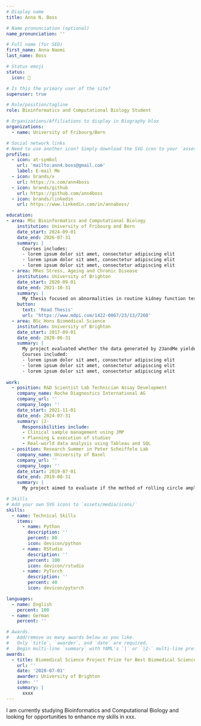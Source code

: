```yaml
---
# Display name
title: Anna N. Boss

# Name pronunciation (optional)
name_pronunciation: ''

# Full name (for SEO)
first_name: Anna Naomi
last_name: Boss

# Status emoji
status:
  icon: 🐳

# Is this the primary user of the site?
superuser: true

# Role/position/tagline
role: Bioinformatics and Computational Biology Student

# Organizations/Affiliations to display in Biography blox
organizations:
  - name: University of Fribourg/Bern

# Social network links
# Need to use another icon? Simply download the SVG icon to your `assets/media/icons/` folder.
profiles:
  - icon: at-symbol
    url: 'mailto:ann4.boss@gmail.com'
    label: E-mail Me
  - icon: brands/x
    url: https://x.com/ann4boss
  - icon: brands/github
    url: https://github.com/ann4boss
  - icon: brands/linkedin
    url: https://www.linkedin.com/in/annaboss/

education:
- area: MSc Bioinformatics and Computational Biology
    institution: University of Fribourg and Bern
    date_start: 2024-09-01
    date_end: 2026-07-31
    summary: |
      Courses includes:
      - lorem ipsum dolor sit amet, consectetur adipiscing elit
      - lorem ipsum dolor sit amet, consectetur adipiscing elit
      - lorem ipsum dolor sit amet, consectetur adipiscing elit
  - area: MRes Stress, Ageing and Chronic Disease
    institution: University of Brighton
    date_start: 2020-09-01
    date_end: 2021-10-31
    summary: |
      My thesis focused on abnormalities in routine kidney function tests as a marker of severe COVID-19 using machine learning techniques.
    button:
      text: 'Read Thesis'
      url: 'https://www.mdpi.com/1422-0067/23/13/7260'
  - area: BSc Hons Biomedical Science
    institution: University of Brighton
    date_start: 2017-09-01
    date_end: 2020-06-31
    summary: |
      My project evaluated whether the data generated by 23andMe yielded SNPs thought to have a significant effect on the metabolism of simvastatin and warfarin.
      Courses included:
      - lorem ipsum dolor sit amet, consectetur adipiscing elit
      - lorem ipsum dolor sit amet, consectetur adipiscing elit
      - lorem ipsum dolor sit amet, consectetur adipiscing elit
  
work:
  - position: R&D Scientist Lab Technician Assay Development
    company_name: Roche Diagnostics International AG
    company_url: ''
    company_logo: ''
    date_start: 2021-11-01
    date_end: 2024-07-31
    summary: |2-
      Responsibilities include:
      - Clinical sample management using JMP
      - Planning & execution of studies
      - Real-world data analysis using Tableau and SQL
  - position: Research Summer in Peter Scheiffele Lab
    company_name: University of Basel
    company_url: ''
    company_logo: ''
    date_start: 2019-07-01
    date_end: 2019-08-31
    summary: |
      My project aimed to evaluate if the method of rolling circle amplification can be used to detect alternative spliced mRNA in cortical neurons in mice.

# Skills
# Add your own SVG icons to `assets/media/icons/`
skills:
  - name: Technical Skills
    items:
      - name: Python
        description: ''
        percent: 80
        icon: devicon/python
      - name: RStudio
        description: ''
        percent: 100
        icon: devicon/rstudio
      - name: PyTorch
        description: ''
        percent: 40
        icon: devicon/pytorch

languages:
  - name: English
    percent: 100
  - name: German
    percent: ''

# Awards.
#   Add/remove as many awards below as you like.
#   Only `title`, `awarder`, and `date` are required.
#   Begin multi-line `summary` with YAML's `|` or `|2-` multi-line prefix and indent 2 spaces below.
awards:
  - title: Biomedical Science Project Prize for Best Biomedical Science Project
    url: ''
    date: '2020-07-01'
    awarder: University of Brighton
    icon: ''
    summary: |
      xxxx
---
```


I am currently studying Bioinformatics and Computational Biology and looking for opportunities to enhance my skills in xxx.